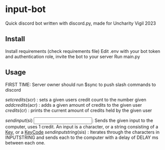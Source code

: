 # input-bot
Quick discord bot written with discord.py, made for Uncharity Vigil 2023

## Install
Install requirements (check requirements file)
Edit .env with your bot token and authentication role, invite the bot to your server
Run main.py

## Usage
FIRST TIME: Server owner should run $sync to push slash commands to discord

$setcredits ($scr) <USER> <NUMBER>: sets a given users credit count to the number given
$addcredits ($acr) <USER> <NUMBER>: adds a given amount of credits to the given user
$credits ($cr) <USER>: prints the current amount of credits held by the given user

$sendinput ($si) <INPUT>: Sends the given input to the computer, uses 1 credit. An input is a character, or a string consisting of a [Key](https://pynput.readthedocs.io/en/latest/keyboard.html#pynput.keyboard.Key), or a [KeyCode](https://pynput.readthedocs.io/en/latest/_modules/pynput/keyboard/_base.html#KeyCode)
$sendinputstring ($sis) <INPUTSTRING> <DELAY>: Iterates through the characters in INPUTSTRING and sends each to the computer with a delay of DELAY ms between each one.
